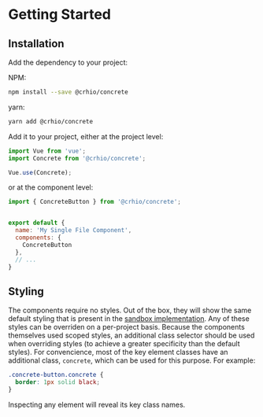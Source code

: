 # Getting Started

## Installation

Add the dependency to your project:

NPM:
``` bash
npm install --save @crhio/concrete
```

yarn:
``` bash
yarn add @crhio/concrete
```

Add it to your project, either at the project level:
``` js
import Vue from 'vue';
import Concrete from '@crhio/concrete';

Vue.use(Concrete);
```

or at the component level:
``` js
import { ConcreteButton } from '@crhio/concrete';


export default {
  name: 'My Single File Component',
  components: {
    ConcreteButton
  },
  // ...
}
```

## Styling

The components require no styles. Out of the box, they will show the same default styling that is present in the [sandbox implementation](https://concrete.crh.io/storybook/). Any of these styles can be overriden on a per-project basis. Because the components themselves used scoped styles, an additional class selector should be used when overriding styles (to achieve a greater specificity than the default styles). For convencience, most of the key element classes have an additional class, `concrete`, which can be used for this purpose. For example:

``` css
.concrete-button.concrete {
  border: 1px solid black;
}
```

Inspecting any element will reveal its key class names.